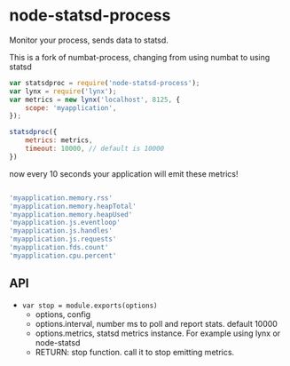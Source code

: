 # node-statsd-process
Monitor your process, sends data to statsd.

This is a fork of numbat-process, changing from using numbat to using statsd

```js
var statsdproc = require('node-statsd-process');
var lynx = require('lynx');
var metrics = new lynx('localhost', 8125, {
    scope: 'myapplication',
});

statsdproc({
    metrics: metrics,
    timeout: 10000, // default is 10000
})

```

now every 10 seconds your application will emit these metrics!

```js

'myapplication.memory.rss'
'myapplication.memory.heapTotal'
'myapplication.memory.heapUsed'
'myapplication.js.eventloop'
'myapplication.js.handles'
'myapplication.js.requests'
'myapplication.fds.count'
'myapplication.cpu.percent'

```

## API

- `var stop = module.exports(options)`
  - options, config
  - options.interval, number ms to poll and report stats. default 10000
  - options.metrics, statsd metrics instance. For example using lynx or node-statsd
  - RETURN: stop function. call it to stop emitting metrics.

